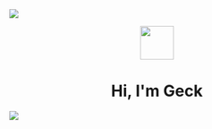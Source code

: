 <!--horizontal divider(gradiant)-->
<img src="https://user-images.githubusercontent.com/73097560/115834477-dbab4500-a447-11eb-908a-139a6edaec5c.gif">
<!--h1 without bottom border-->
<div id="user-content-toc">
  <ul align="center">
    <summary>
      <img src="https://cdn3.emoji.gg/emojis/81465-catwaving.gif" width="60px" height="60px">
      <h1><b>Hi, I'm Geck</b></h1>
    </summary>
  </ul>
</div>
<img src="https://user-images.githubusercontent.com/73097560/115834477-dbab4500-a447-11eb-908a-139a6edaec5c.gif">
<!--  -->
